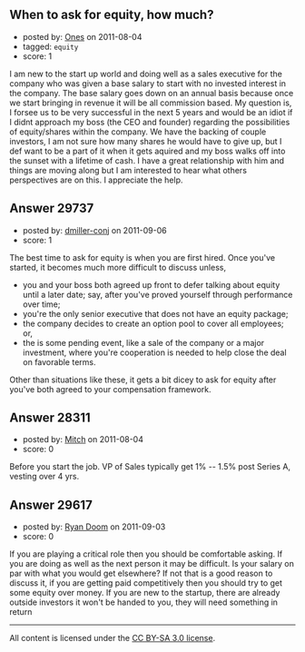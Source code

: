## When to ask for equity, how much?

- posted by: [Ones](https://stackexchange.com/users/-1/12441-ones) on 2011-08-04
- tagged: `equity`
- score: 1

I am new to the start up world and doing well as a sales executive for the company who was given a base salary to start with no invested interest in the company. The base salary goes down on an annual basis because once we start bringing in revenue it will be all commission based. My question is, I forsee us to be very successful in the next 5 years and would be an idiot if I didnt approach my boss (the CEO and founder) regarding the possibilities of equity/shares within the company. We have the backing of couple investors, I am not sure how many shares he would have to give up, but I def want to be a part of it when it gets aquired and my boss walks off into the sunset with a lifetime of cash. I have a great relationship with him and things are moving along but I am interested to hear what others perspectives are on this. I appreciate the help. 


## Answer 29737

- posted by: [dmiller-conj](https://stackexchange.com/users/-1/13285-dmiller-conj) on 2011-09-06
- score: 1

The best time to ask for equity is when you are first hired.  Once you've started, it becomes much more difficult to discuss unless, 

- you and your boss both agreed up front to defer talking about equity until a later date; say, after you've proved yourself through performance over time;
- you're the only senior executive that does not have an equity package;
- the company decides to create an option pool to cover all employees; or,
- the is some pending event, like a sale of the company or a major investment, where you're cooperation is needed to help close the deal on favorable terms.

Other than situations like these, it gets a bit dicey to ask for equity after you've both agreed to your compensation framework.


## Answer 28311

- posted by: [Mitch](https://stackexchange.com/users/-1/747-mitch) on 2011-08-04
- score: 0

Before you start the job.  VP of Sales typically get 1% -- 1.5% post Series A, vesting over 4 yrs.


## Answer 29617

- posted by: [Ryan Doom](https://stackexchange.com/users/-1/5655-ryan-doom) on 2011-09-03
- score: 0

If you are playing a critical role then you should be comfortable asking. If you are doing as well as the next person it may be difficult. Is your salary on par with what you would get elsewhere? If not that is a good reason to discuss it, if you are getting paid competitively then you should try to get some equity over money. If you are new to the startup, there are already outside investors it won't be handed to you, they will need something in return



---

All content is licensed under the [CC BY-SA 3.0 license](https://creativecommons.org/licenses/by-sa/3.0/).
